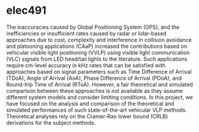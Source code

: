 # elec491


The inaccuracies caused by Global Positioning System (GPS), and the inefficiencies or insufficient rates caused by radar or lidar-based approaches due to cost, complexity and interference in collision avoidance and platooning applications (CAaP) increased the contributions based on vehicular visible light positioning (VVLP) using visible light communication (VLC) signals from LED head/tail lights to the literature. Such applications require cm-level accuracy in kHz rates that can be satisfied with approaches based on signal parameters such as Time Difference of Arrival (TDoA), Angle of Arrival (AoA), Phase Difference of Arrival (PDoA), and Round-trip Time of Arrival (RToA). However, a fair theoretical and simulated comparison between these approaches is not available as they assume different system models and consider limiting conditions. In this project, we have focused on the analysis and comparison of the theoretical and simulated performances of such state-of-the-art vehicular VLP methods. Theoretical analyses rely on the Cramer-Rao lower bound (CRLB) derivations for the subject methods.


